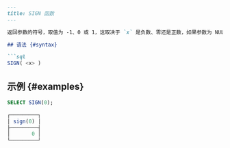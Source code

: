 ```markdown
---
title: SIGN 函数
---

返回参数的符号，取值为 -1、0 或 1，这取决于 `x` 是负数、零还是正数，如果参数为 NULL 则返回 NULL。

## 语法 {#syntax}

```sql
SIGN( <x> )
```

## 示例 {#examples}

```sql
SELECT SIGN(0);

┌─────────┐
│ sign(0) │
├─────────┤
│       0 │
└─────────┘
```
```